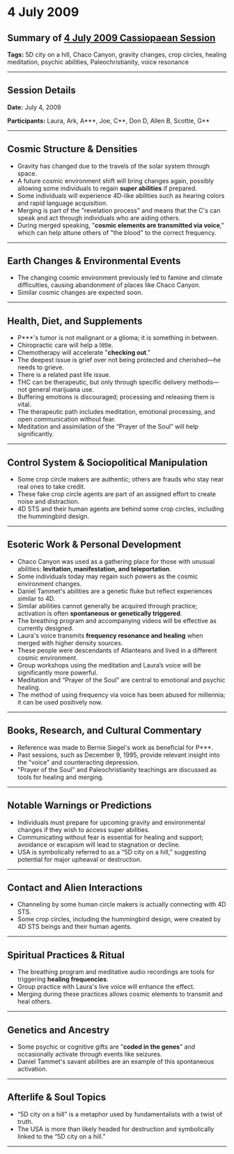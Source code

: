 # 4 July 2009

## Summary of [4 July 2009 Cassiopaean Session](https://cassiopaea.org/forum/threads/session-4-july-2009.12958/)

**Tags:** 5D city on a hill, Chaco Canyon, gravity changes, crop circles, healing meditation, psychic abilities, Paleochristianity, voice resonance

---


## Session Details

**Date:** July 4, 2009

**Participants:** Laura, Ark, A***, Joe, C**, Don D, Allen B, Scottie, G**

---


## Cosmic Structure & Densities

- Gravity has changed due to the travels of the solar system through space.
- A future cosmic environment shift will bring changes again, possibly allowing some individuals to regain **super abilities** if prepared.
- Some individuals will experience 4D-like abilities such as hearing colors and rapid language acquisition.
- Merging is part of the "revelation process" and means that the C's can speak and act through individuals who are aiding others.
- During merged speaking, "**cosmic elements are transmitted via voice**," which can help attune others of "the blood" to the correct frequency.

---


## Earth Changes & Environmental Events

- The changing cosmic environment previously led to famine and climate difficulties, causing abandonment of places like Chaco Canyon.
- Similar cosmic changes are expected soon.

---


## Health, Diet, and Supplements

- P***'s tumor is not malignant or a glioma; it is something in between.
- Chiropractic care will help a little.
- Chemotherapy will accelerate "**checking out**."
- The deepest issue is grief over not being protected and cherished—he needs to grieve.
- There is a related past life issue.
- THC can be therapeutic, but only through specific delivery methods—not general marijuana use.
- Buffering emotions is discouraged; processing and releasing them is vital.
- The therapeutic path includes meditation, emotional processing, and open communication without fear.
- Meditation and assimilation of the “Prayer of the Soul” will help significantly.

---


## Control System & Sociopolitical Manipulation

- Some crop circle makers are authentic; others are frauds who stay near real ones to take credit.
- These fake crop circle agents are part of an assigned effort to create noise and distraction.
- 4D STS and their human agents are behind some crop circles, including the hummingbird design.

---


## Esoteric Work & Personal Development

- Chaco Canyon was used as a gathering place for those with unusual abilities: **levitation, manifestation, and teleportation**.
- Some individuals today may regain such powers as the cosmic environment changes.
- Daniel Tammet's abilities are a genetic fluke but reflect experiences similar to 4D.
- Similar abilities cannot generally be acquired through practice; activation is often **spontaneous or genetically triggered**.
- The breathing program and accompanying videos will be effective as currently designed.
- Laura's voice transmits **frequency resonance and healing** when merged with higher density sources.
- These people were descendants of Atlanteans and lived in a different cosmic environment.
- Group workshops using the meditation and Laura’s voice will be significantly more powerful.
- Meditation and “Prayer of the Soul” are central to emotional and psychic healing.
- The method of using frequency via voice has been abused for millennia; it can be used positively now.

---


## Books, Research, and Cultural Commentary

- Reference was made to Bernie Siegel's work as beneficial for P***.
- Past sessions, such as December 9, 1995, provide relevant insight into the "voice" and counteracting depression.
- "Prayer of the Soul" and Paleochristianity teachings are discussed as tools for healing and merging.

---


## Notable Warnings or Predictions

- Individuals must prepare for upcoming gravity and environmental changes if they wish to access super abilities.
- Communicating without fear is essential for healing and support; avoidance or escapism will lead to stagnation or decline.
- USA is symbolically referred to as a “5D city on a hill,” suggesting potential for major upheaval or destruction.

---


## Contact and Alien Interactions

- Channeling by some human circle makers is actually connecting with 4D STS.
- Some crop circles, including the hummingbird design, were created by 4D STS beings and their human agents.

---


## Spiritual Practices & Ritual

- The breathing program and meditative audio recordings are tools for triggering **healing frequencies**.
- Group practice with Laura's live voice will enhance the effect.
- Merging during these practices allows cosmic elements to transmit and heal others.

---


## Genetics and Ancestry

- Some psychic or cognitive gifts are "**coded in the genes**" and occasionally activate through events like seizures.
- Daniel Tammet's savant abilities are an example of this spontaneous activation.

---



## Afterlife & Soul Topics

- “5D city on a hill” is a metaphor used by fundamentalists with a twist of truth.
- The USA is more than likely headed for destruction and symbolically linked to the “5D city on a hill.”

---


